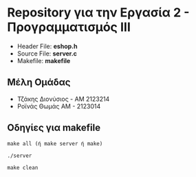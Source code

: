 # Repository για την Εργασία 2 - Προγραμματισμός ΙΙΙ #
* Header File: __eshop.h__   
* Source File: __server.c__    
* Makefile: __makefile__    

## Μέλη Ομάδας ##
- Τζάκης Διονύσιος - ΑΜ 2123214     
- Ροϊνάς Θωμάς ΑΜ - 2123014     

## Οδηγίες για makefile ##
``` 
make all (ή make server ή make)
```
```
./server       
```
```
make clean
```   

